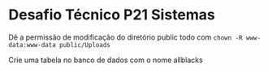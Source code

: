 # Desafio Técnico P21 Sistemas
 
Dê a permissão de modificação do diretório public todo com `chown -R www-data:www-data public/Uploads`

Crie uma tabela no banco de dados com o nome allblacks